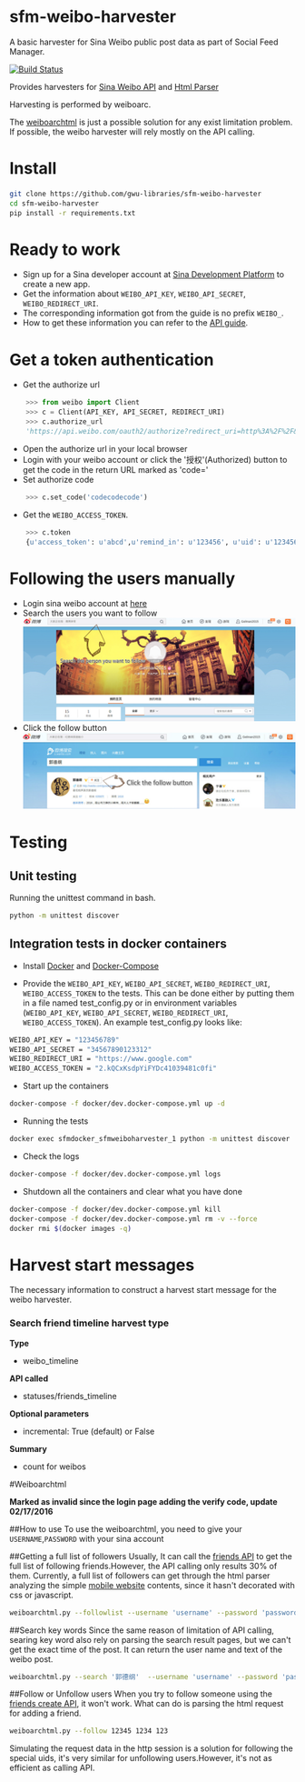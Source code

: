# sfm-weibo-harvester
A basic harvester for Sina Weibo public post data as part of Social Feed Manager. 

[![Build Status](https://travis-ci.org/gwu-libraries/sfm-weibo-harvester.svg?branch=master)](https://travis-ci.org/gwu-libraries/sfm-weibo-harvester)

Provides harvesters for [Sina Weibo API](http://open.weibo.com/wiki/%E5%BE%AE%E5%8D%9AAPI) and [Html Parser](http://www.crummy.com/software/BeautifulSoup/bs4/doc/)

Harvesting is performed by weiboarc.

The [weiboarchtml](#weiboarchtml) is just a possible solution for any exist limitation problem. If possible, the weibo harvester will rely mostly on the API calling.

# Install
```bash
git clone https://github.com/gwu-libraries/sfm-weibo-harvester
cd sfm-weibo-harvester
pip install -r requirements.txt
```

# Ready to work
* Sign up for a Sina developer account at [Sina Development Platform](http://open.weibo.com/apps) to create a new app.
* Get the information about `WEIBO_API_KEY`, `WEIBO_API_SECRET`, `WEIBO_REDIRECT_URI`.
* The corresponding information got from the guide is no prefix `WEIBO_`.
* How to get these information you can refer to the [API guide](http://tanych.github.io/weibo/apiguide/).

# Get a token authentication
* Get the authorize url
```python
    >>> from weibo import Client
    >>> c = Client(API_KEY, API_SECRET, REDIRECT_URI)
    >>> c.authorize_url
    'https://api.weibo.com/oauth2/authorize?redirect_uri=http%3A%2F%2F&client_id=123456'
```    
* Open the authorize url in your local browser
* Login with your weibo account or click the '授权'(Authorized) button to get the code in the return URL marked as 'code='
* Set authorize code
```python
    >>> c.set_code('codecodecode')
```
* Get the `WEIBO_ACCESS_TOKEN`.
```python
    >>> c.token
    {u'access_token': u'abcd',u'remind_in': u'123456', u'uid': u'123456', u'expires_at': 1609785214}
```  

# Following the users manually  
*  Login sina weibo account at [here](http://weibo.com)
*  Search the users you want to follow
![Image of search](images/follow-step-1.jpg?raw=true)
*  Click the follow button
![Image of follow](images/follow-step-2.jpg?raw=true)

# Testing
## Unit testing
Running the unittest command in bash.
```bash
python -m unittest discover
```

## Integration tests in docker containers
* Install [Docker](https://docs.docker.com/installation/) and [Docker-Compose](https://docs.docker.com/compose/install/)

* Provide  the `WEIBO_API_KEY`, `WEIBO_API_SECRET`, `WEIBO_REDIRECT_URI`, `WEIBO_ACCESS_TOKEN` to the tests. This can be done either by putting them in a file named test_config.py or in environment variables (`WEIBO_API_KEY`, `WEIBO_API_SECRET`, `WEIBO_REDIRECT_URI`, `WEIBO_ACCESS_TOKEN`). An example test_config.py looks like:
```bash
WEIBO_API_KEY = "123456789"
WEIBO_API_SECRET = "34567890123312"
WEIBO_REDIRECT_URI = "https://www.google.com"
WEIBO_ACCESS_TOKEN = "2.kQCxKsdpYiFYDc41039481c0fi"
```

* Start up the containers
```bash
docker-compose -f docker/dev.docker-compose.yml up -d
```

* Running the tests
```bash
docker exec sfmdocker_sfmweiboharvester_1 python -m unittest discover
```

* Check the logs
```bash
docker-compose -f docker/dev.docker-compose.yml logs
```

* Shutdown all the containers and clear what you have done
```bash
docker-compose -f docker/dev.docker-compose.yml kill
docker-compose -f docker/dev.docker-compose.yml rm -v --force
docker rmi $(docker images -q)
```

# Harvest start messages
The necessary information to construct a harvest start message for the weibo harvester.

### Search friend timeline harvest type
**Type**

* weibo_timeline

**API called**

* statuses/friends_timeline

**Optional parameters**

* incremental: True (default) or False

**Summary**

* count for weibos


#Weiboarchtml

**Marked as invalid since the login page adding the verify code, update 02/17/2016**

##How to use
To use the weiboarchtml, you need to give your `USERNAME`,`PASSWORD` with your sina account  

##Getting a full list of followers
Usually, It can call the [friends API](http://open.weibo.com/wiki/2/friendships/friends) to get the full list of following friends.However, the API calling only results 30% of them.
Currently, a full list of followers can get through the html parser analyzing the simple [mobile website](http://weibo.cn/) contents, since it hasn't decorated with css or javascript. 

```bash
weiboarchtml.py --followlist --username 'username' --password 'password'
```  

##Search key words
Since the same reason of limitation of API calling, searing key word also rely on parsing the search result pages, but we can't get the exact time of the post. 
It can return the user name and text of the weibo post.

```bash
weiboarchtml.py --search '郭德纲'  --username 'username' --password 'password'
```  

##Follow or Unfollow users
When you try to follow someone using the [friends create API](http://open.weibo.com/wiki/2/friendships/create), it won't work. What can do is parsing the html request for adding a friend. 

```bash
weiboarchtml.py --follow 12345 1234 123
```  
Simulating the request data in the http session is a solution for following the special uids, it's very similar for unfollowing users.However, it's not as efficient as calling API.
